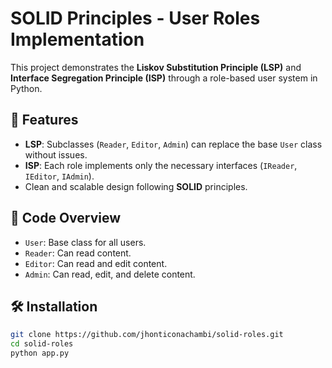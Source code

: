 # SOLID Principles - User Roles Implementation  

This project demonstrates the **Liskov Substitution Principle (LSP)** and **Interface Segregation Principle (ISP)** through a role-based user system in Python.  

## 🚀 Features  
- **LSP**: Subclasses (`Reader`, `Editor`, `Admin`) can replace the base `User` class without issues.  
- **ISP**: Each role implements only the necessary interfaces (`IReader`, `IEditor`, `IAdmin`).  
- Clean and scalable design following **SOLID** principles.  

## 📜 Code Overview  
- `User`: Base class for all users.  
- `Reader`: Can read content.  
- `Editor`: Can read and edit content.  
- `Admin`: Can read, edit, and delete content.  

## 🛠 Installation  
```bash
git clone https://github.com/jhonticonachambi/solid-roles.git  
cd solid-roles  
python app.py  
